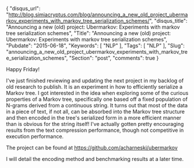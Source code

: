 {
  "disqus_url": "http://blog.simiacryptus.com/blog/announcing_a_new_old_project_ubermarkov_experiments_with_markov_tree_serialization_schemes/",
  "disqus_title": "Announcing a new (old) project: Ubermarkov: Experiments with markov tree serialization schemes",
  "Title": "Announcing a new (old) project: Ubermarkov: Experiments with markov tree serialization schemes",
  "Pubdate": "2015-06-18",
  "Keywords": [
    "NLP"
  ],
  "Tags": [
    "NLP"
  ],
  "Slug": "announcing_a_new_old_project_ubermarkov_experiments_with_markov_tree_serialization_schemes",
  "Section": "post",
  "comments": true
}

Happy Friday!

I've just finished reviewing and updating the next project in my backlog of old research to publish. It is an experiment in how to efficiently serialize a Markov tree. I got interested in the idea when exploring some of the curious properties of a Markov tree, specifically one based off a fixed population of N-grams derived from a continuous string. It turns out that most of the data in a piece of text, if not all, can be absorbed into the Markov tree structure and then encoded in the tree's serialized form in a more efficient manner than is obvious for the string itself! I've actually gotten pretty encouraging results from the text compression performance, though not competitive in execution performance.

The project can be found at https://github.com/acharneski/ubermarkov

I will detail the encoding method and benchmarking results at a later time.
